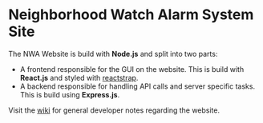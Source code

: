 #  Neighborhood Watch Alarm System Site

The NWA Website is build with **Node.js** and split into two parts:
  - A frontend responsible for the GUI on the website. This is build with **React.js** and styled with [reactstrap](https://reactstrap.github.io/).
  - A backend responsible for handling API calls and server specific tasks. This is build using **Express.js**.

Visit the [wiki](https://github.com/neighborhood-watch-alarm/nwa/wiki/2-Website) for general developer notes regarding the website.
